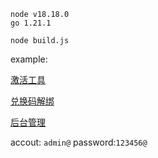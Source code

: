```
node v18.18.0
go 1.21.1 
```

```
node build.js
```

example:

[激活工具](https://github.com/reniao69/91xmind/releases/tag/v1.0.0)

[兑换码解绑](https://admin.xmind.aifake.xyz/ )

[后台管理](https://xmind.aifake.xyz/ )

accout: `admin@`
password:`123456@`